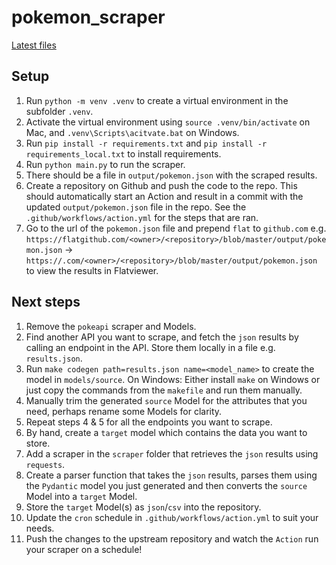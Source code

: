 # pokemon_scraper

[Latest files](https://flatgithub.com/lassebenni/pokeapi-scraper/blob/main/output/pokemon.json)

## Setup

1. Run `python -m venv .venv` to create a virtual environment in the subfolder `.venv`.
2. Activate the virtual environment using `source .venv/bin/activate` on Mac, and `.venv\Scripts\acitvate.bat` on Windows.
3. Run `pip install -r requirements.txt` and `pip install -r requirements_local.txt` to install requirements.
4. Run `python main.py` to run the scraper.
5. There should be a file in `output/pokemon.json` with the scraped results.
6. Create a repository on Github and push the code to the repo. This should automatically start an Action and result in a commit with the updated `output/pokemon.json` file in the repo. See the `.github/workflows/action.yml` for the steps that are ran.
7. Go to the url of the `pokemon.json` file and prepend `flat` to `github.com` e.g. `https://flatgithub.com/<owner>/<repository>/blob/master/output/pokemon.json` -> `https://.com/<owner>/<repository>/blob/master/output/pokemon.json` to view the results in Flatviewer.

## Next steps

1. Remove the `pokeapi` scraper and Models.
2. Find another API you want to scrape, and fetch the `json` results by calling an endpoint in the API. Store them locally in a file e.g. `results.json`.
3. Run `make codegen path=results.json name=<model_name>` to create the model in `models/source`. On Windows: Either install `make` on Windows or just copy the commands from the `makefile` and run them manually.
4. Manually trim the generated `source` Model for the attributes that you need, perhaps rename some Models for clarity.
5. Repeat steps 4 & 5 for all the endpoints you want to scrape.
6. By hand, create a `target` model which contains the data you want to store.
7. Add a scraper in the `scraper` folder that retrieves the `json` results using `requests`.
8. Create a parser function that takes the `json` results, parses them using the `Pydantic` model you just generated and then converts the `source` Model into a `target` Model.
9. Store the `target` Model(s) as `json`/`csv` into the repository.
10. Update the `cron` schedule in `.github/workflows/action.yml` to suit your needs.
11. Push the changes to the upstream repository and watch the `Action` run your scraper on a schedule!
